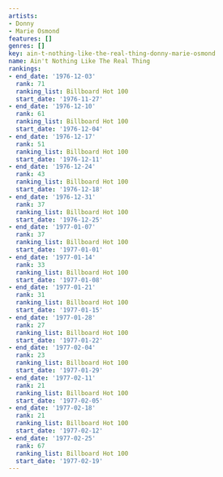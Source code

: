 ```yaml
---
artists:
- Donny
- Marie Osmond
features: []
genres: []
key: ain-t-nothing-like-the-real-thing-donny-marie-osmond
name: Ain't Nothing Like The Real Thing
rankings:
- end_date: '1976-12-03'
  rank: 71
  ranking_list: Billboard Hot 100
  start_date: '1976-11-27'
- end_date: '1976-12-10'
  rank: 61
  ranking_list: Billboard Hot 100
  start_date: '1976-12-04'
- end_date: '1976-12-17'
  rank: 51
  ranking_list: Billboard Hot 100
  start_date: '1976-12-11'
- end_date: '1976-12-24'
  rank: 43
  ranking_list: Billboard Hot 100
  start_date: '1976-12-18'
- end_date: '1976-12-31'
  rank: 37
  ranking_list: Billboard Hot 100
  start_date: '1976-12-25'
- end_date: '1977-01-07'
  rank: 37
  ranking_list: Billboard Hot 100
  start_date: '1977-01-01'
- end_date: '1977-01-14'
  rank: 33
  ranking_list: Billboard Hot 100
  start_date: '1977-01-08'
- end_date: '1977-01-21'
  rank: 31
  ranking_list: Billboard Hot 100
  start_date: '1977-01-15'
- end_date: '1977-01-28'
  rank: 27
  ranking_list: Billboard Hot 100
  start_date: '1977-01-22'
- end_date: '1977-02-04'
  rank: 23
  ranking_list: Billboard Hot 100
  start_date: '1977-01-29'
- end_date: '1977-02-11'
  rank: 21
  ranking_list: Billboard Hot 100
  start_date: '1977-02-05'
- end_date: '1977-02-18'
  rank: 21
  ranking_list: Billboard Hot 100
  start_date: '1977-02-12'
- end_date: '1977-02-25'
  rank: 67
  ranking_list: Billboard Hot 100
  start_date: '1977-02-19'
---
```


